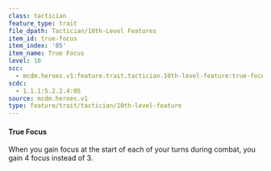 ```yaml
---
class: tactician
feature_type: trait
file_dpath: Tactician/10th-Level Features
item_id: true-focus
item_index: '05'
item_name: True Focus
level: 10
scc:
  - mcdm.heroes.v1:feature.trait.tactician.10th-level-feature:true-focus
scdc:
  - 1.1.1:5.2.2.4:05
source: mcdm.heroes.v1
type: feature/trait/tactician/10th-level-feature
---
```


#### True Focus

When you gain focus at the start of each of your turns during combat, you gain 4 focus instead of 3.
